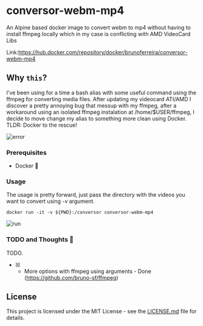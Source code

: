 # conversor-webm-mp4
An Alpine based docker image to convert webm to mp4 without having to install ffmpeg locally which in my case is conflicting with AMD VideoCard Libs

Link:https://hub.docker.com/repository/docker/brunoferreira/conversor-webm-mp4


Why ``this``?
-----------------------
I've been using for a time a bash alias with some useful command using the ffmpeg for converting media files.
After updating my videocard ATI/AMD I discover a pretty annoying bug that messup with my ffmpeg, after a workaround using an isolated ffmpeg instalation at /home/$USER/ffmpeg, I decide to move change my alias to something more clean using Docker. TLDR: Docker to the rescue!

![error](https://imgur.com/jDYxnTG.png)


### Prerequisites

- Docker 🐋

### Usage

The usage is pretty forward, just pass the directory with the videos you want to convert using *-v* argument.

```
docker run -it -v ${PWD}:/conversor conversor-webm-mp4
```

![run](https://imgur.com/1EnFuTZ.png)

### TODO and Thoughts :thought_balloon:
TODO.

- [X] - More options with ffmpeg using arguments - Done (https://github.com/bruno-sf/ffmpeg)

## License

This project is licensed under the MIT License - see the [LICENSE.md](LICENSE.md) file for details.
